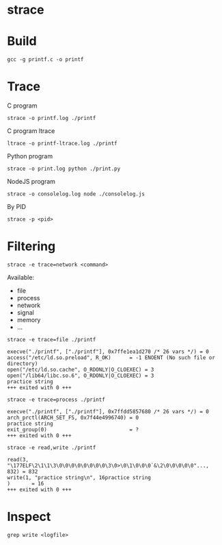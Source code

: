 # strace

# Build
```
gcc -g printf.c -o printf
```

# Trace
C program
```
strace -o printf.log ./printf
```

C program ltrace
```
ltrace -o printf-ltrace.log ./printf
```

Python program
```
strace -o print.log python ./print.py 
```

NodeJS program
```
strace -o consolelog.log node ./consolelog.js
```

By PID
```
strace -p <pid>
```

# Filtering
```
strace -e trace=network <command>
```

Available:
* file
* process
* network
* signal
* memory
* ...

```
strace -e trace=file ./printf

execve("./printf", ["./printf"], 0x7ffe1ea1d270 /* 26 vars */) = 0
access("/etc/ld.so.preload", R_OK)      = -1 ENOENT (No such file or directory)
open("/etc/ld.so.cache", O_RDONLY|O_CLOEXEC) = 3
open("/lib64/libc.so.6", O_RDONLY|O_CLOEXEC) = 3
practice string
+++ exited with 0 +++
```

```
strace -e trace=process ./printf

execve("./printf", ["./printf"], 0x7ffdd5857680 /* 26 vars */) = 0
arch_prctl(ARCH_SET_FS, 0x7f44e4996740) = 0
practice string
exit_group(0)                           = ?
+++ exited with 0 +++
```

```
strace -e read,write ./printf

read(3, "\177ELF\2\1\1\3\0\0\0\0\0\0\0\0\3\0>\0\1\0\0\0`&\2\0\0\0\0\0"..., 832) = 832
write(1, "practice string\n", 16practice string
)       = 16
+++ exited with 0 +++
```


# Inspect
```
grep write <logfile>
```

